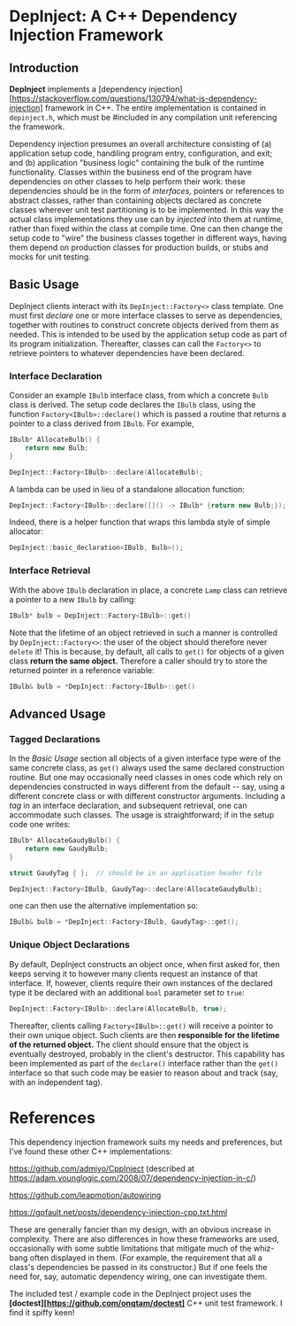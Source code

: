 # DepInject: A C++ Dependency Injection Framework

## Introduction
**DepInject** implements a [dependency injection][https://stackoverflow.com/questions/130794/what-is-dependency-injection]
framework in C++.
The entire implementation is contained in `depinject.h`, which must be #included in any compilation unit
referencing the framework.

Dependency injection presumes an overall architecture consisting of (a) application setup code, handiling
program entry, configuration, and exit; and (b) application "business logic" containing the bulk of the runtime
functionality.
Classes within the business end of the program have dependencies on other classes to help perform their work:
these dependencies should be in the form of *interfaces,* pointers or references to abstract classes,
rather than containing objects declared as concrete classes wherever unit test partitioning is to be implemented.
In this way the actual class implementations they use can by *injected* into them at runtime,
rather than fixed within the class at compile time.
One can then change the setup code to "wire" the business classes together in different ways,
having them depend on production classes for production builds, or stubs and mocks for unit testing.

## Basic Usage
DepInject clients interact with its `DepInject::Factory<>` class template.
One must first *declare* one or more interface classes to serve as dependencies,
together with routines to construct concrete objects derived from them as needed.
This is intended to be used by the application setup code as part of its program initialization.
Thereafter, classes can call the `Factory<>` to retrieve pointers to whatever dependencies
have been declared.

### Interface Declaration
Consider an example `IBulb` interface class, from which a concrete `Bulb` class is derived.
The setup code declares the `IBulb` class, using the function `Factory<IBulb>::declare()` which
is passed a routine that returns a pointer to a class derived from `IBulb`.
For example,

```cpp
IBulb* AllocateBulb() {
    return new Bulb;
}

DepInject::Factory<IBulb>::declare(AllocateBulb);
```

A lambda can be used in lieu of a standalone allocation function:

```cpp
DepInject::Factory<IBulb>::declare([]() -> IBulb* {return new Bulb;});
```

Indeed, there is a helper function that wraps this lambda style of simple allocator:

```cpp
DepInject::basic_declaration<IBulb, Bulb>();
```

### Interface Retrieval
With the above `IBulb` declaration in place, a concrete `Lamp` class can retrieve a pointer
to a new `IBulb` by calling:

```cpp
IBulb* bulb = DepInject::Factory<IBulb>::get()
```

Note that the lifetime of an object retrieved in such a manner is controlled by `DepInject::Factory<>`:
the user of the object should therefore never `delete` it!
This is because, by default, all calls to `get()` for objects of a given class **return the same object.**
Therefore a caller should try to store the returned pointer in a reference variable:

```cpp
IBulb& bulb = *DepInject::Factory<IBulb>::get()
```

## Advanced Usage

### Tagged Declarations
In the *Basic Usage* section all objects of a given interface type were of the same concrete class,
as `get()` always used the same declared construction routine.
But one may occasionally need classes in ones code which rely on dependencies constructed in
ways different from the default -- say, using a different concrete class or with different constructor arguments.
Including a *tag* in an interface declaration, and subsequent retrieval, one can accommodate
such classes.
The usage is straightforward; if in the setup code one writes:

```cpp
IBulb* AllocateGaudyBulb() {
    return new GaudyBulb;
}

struct GaudyTag { };  // should be in an application header file

DepInject::Factory<IBulb, GaudyTag>::declare(AllocateGaudyBulb);
```

one can then use the alternative implementation so:

```cpp
IBulb& bulb = *DepInject::Factory<IBulb, GaudyTag>::get();
```

### Unique Object Declarations
By default, DepInject constructs an object once, when first asked for, then keeps serving it to
however many clients request an instance of that interface.
If, however, clients require their own instances of the declared type it be declared with an additional
`bool` parameter set to `true`:

```cpp
DepInject::Factory<IBulb>::declare(AllocateBulb, true);
```

Thereafter, clients calling `Factory<IBulb>::get()` will receive a pointer to their own unique object.
Such clients are then **responsible for the lifetime of the returned object.**
The client should ensure that the object is eventually destroyed, probably in the client's destructor.
This capability has been implemented as part of the `declare()` interface rather than the `get()` interface
so that such code may be easier to reason about and track (say, with an independent tag).


# References
This dependency injection framework suits my needs and preferences,
but I've found these other C++ implementations:

  https://github.com/admiyo/CppInject (described at https://adam.younglogic.com/2008/07/dependency-injection-in-c/)

  https://github.com/leapmotion/autowiring

  https://gpfault.net/posts/dependency-injection-cpp.txt.html

These are generally fancier than my design, with an obvious increase in complexity.
There are also differences in how these frameworks are used,
occasionally with some subtle limitations that mitigate much of the whiz-bang often displayed in them.
(For example, the requirement that all a class's dependencies be passed in its constructor.)
But if one feels the need for, say, automatic dependency wiring, one can investigate them.

The included test / example code in the DepInject project uses the **[doctest][https://github.com/onqtam/doctest]**
C++ unit test framework.  I find it spiffy keen!
